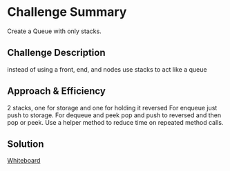 # Challenge Summary
<!-- Short summary or background information -->
Create a Queue with only stacks.

## Challenge Description
<!-- Description of the challenge -->
instead of using a front, end, and nodes use stacks to act like a queue

## Approach & Efficiency
<!-- What approach did you take? Why? What is the Big O space/time for this approach? -->
2 stacks, one for storage and one for holding it reversed
For enqueue just push to storage.
For dequeue and peek pop and push to reversed and then pop or peek.
Use a helper method to reduce time on repeated method calls.

## Solution
<!-- Embedded whiteboard image -->
[Whiteboard](..\assets\Class11DSA.PNG)
